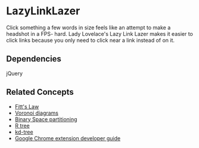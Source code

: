 LazyLinkLazer
=============
Click something a few words in size feels like an attempt to make a headshot in a FPS- hard. 
Lady Lovelace's Lazy Link Lazer makes it easier to click links because you only need to click near a link instead of on it. 

Dependencies
------------
jQuery

Related Concepts
----------------
- [Fitt's Law](http://en.wikipedia.org/wiki/Fitts's_law)
- [Voronoi diagrams](http://en.wikipedia.org/wiki/Voronoi_diagram)
- [Binary Space partitioning](http://en.wikipedia.org/wiki/Binary_space_partition)
- [R tree](http://en.wikipedia.org/wiki/R-tree)
- [kd-tree](http://en.wikipedia.org/wiki/Kd-tree)
- [Google Chrome extension developer guide](https://developer.chrome.com/extensions/index.html)
